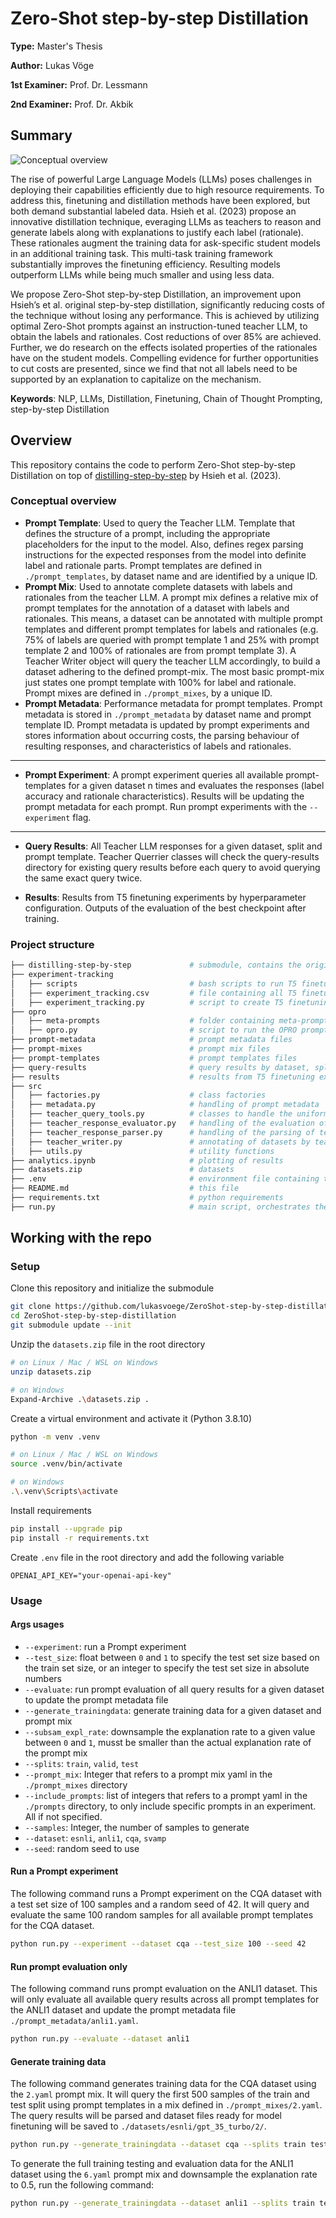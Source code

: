 # Zero-Shot step-by-step Distillation

**Type:** Master's Thesis

**Author:** Lukas Vöge

**1st Examiner:** Prof. Dr.  Lessmann

**2nd Examiner:** Prof. Dr. Akbik

## Summary

![Conceptual overview](https://iili.io/JAMo3uf.png)

The rise of powerful Large Language Models (LLMs) poses challenges in deploying their capabilities efficiently due to high resource requirements. To address this, finetuning and distillation methods have been explored, but both demand substantial labeled data. Hsieh et al. (2023) propose an innovative distillation technique, everaging LLMs as teachers to reason and generate labels along with explanations to justify each label (rationale). These rationales augment the training data for ask-specific student models in an additional training task. This multi-task training framework substantially improves the finetuning efficiency. Resulting models outperform LLMs while being much smaller and using less data.

We propose Zero-Shot step-by-step Distillation, an improvement upon Hsieh’s et al. original step-by-step distillation, significantly reducing costs of the technique without losing any performance. This is achieved by utilizing optimal Zero-Shot prompts against an instruction-tuned teacher LLM, to obtain the labels and rationales. Cost reductions of over 85% are achieved. Further, we do research on the effects isolated properties of the rationales have on the student models. Compelling evidence for further opportunities to cut costs are presented, since we find that not all labels need to be supported by an explanation to capitalize on the mechanism.

**Keywords**: NLP, LLMs, Distillation, Finetuning, Chain of Thought Prompting, step-by-step Distillation 

## Overview

This repository contains the code to perform Zero-Shot step-by-step Distillation on top of [distilling-step-by-step](https://github.com/google-research/distilling-step-by-step) by Hsieh et al. (2023).

### Conceptual overview

 - **Prompt Template**: Used to query the Teacher LLM. Template that defines the structure of a prompt, including the appropriate placeholders for the input to the model. Also, defines regex parsing instructions for the expected responses from the model into definite label and rationale parts. Prompt templates are defined in `./prompt_templates`, by dataset name and are identified by a unique ID.
 - **Prompt Mix**: Used to annotate complete datasets with labels and rationales from the teacher LLM. A prompt mix defines a relative mix of prompt templates for the annotation of a dataset with labels and rationales. This means, a dataset can be annotated with multiple prompt templates and different prompt templates for labels and rationales (e.g. 75% of labels are queried with prompt template 1 and 25% with prompt template 2 and 100% of rationales are from prompt template 3). A Teacher Writer object will query the teacher LLM accordingly, to build a dataset adhering to the defined prompt-mix. The most basic prompt-mix just states one prompt template with 100% for label and rationale. Prompt mixes are defined in `./prompt_mixes`, by a unique ID.
 - **Prompt Metadata**: Performance metadata for prompt templates. Prompt metadata is stored in `./prompt_metadata` by dataset name and prompt template ID. Prompt metadata is updated by prompt experiments and stores information about occurring costs, the parsing behaviour of resulting responses, and characteristics of labels and rationales.

---

 - **Prompt Experiment**: A prompt experiment queries all available prompt-templates for a given dataset n times and evaluates the responses (label accuracy and rationale characteristics). Results will be updating the prompt metadata for each prompt. Run prompt experiments with the `--experiment` flag.

---

 - **Query Results**: All Teacher LLM responses for a given dataset, split and prompt template. Teacher Querrier classes will check the query-results directory for existing query results before each query to avoid querying the same exact query twice.

 - **Results**: Results from T5 finetuning experiments by hyperparameter configuration. Outputs of the evaluation of the best checkpoint after training.


### Project structure

```bash
├── distilling-step-by-step             # submodule, contains the original code by Hsieh et al. (2023) to (step-by-step) finetune T5 models
├── experiment-tracking 
│   ├── scripts                         # bash scripts to run T5 finetuning experiments
│   ├── experiment_tracking.csv         # file containing all T5 finetuning experiments
│   ├── experiment_tracking.py          # script to create T5 finetuning scripts and update the tracking file
├── opro    
│   ├── meta-prompts                    # folder containing meta-prompts
│   ├── opro.py                         # script to run the OPRO prompt optimization
├── prompt-metadata                     # prompt metadata files
├── prompt-mixes                        # prompt mix files
├── prompt-templates                    # prompt templates files
├── query-results                       # query results by dataset, split and prompt template
├── results                             # results from T5 finetuning experiments by hyperparameter configuration
├── src 
│   ├── factories.py                    # class factories
│   ├── metadata.py                     # handling of prompt metadata
│   ├── teacher_query_tools.py          # classes to handle the uniform querying of the teacher model by prompt templates
│   ├── teacher_response_evaluator.py   # handling of the evaluation of teacher responses
│   ├── teacher_response_parser.py      # handling of the parsing of teacher responses
│   ├── teacher_writer.py               # annotating of datasets by teacher LLM based on prompt-mixes
│   ├── utils.py                        # utility functions
├── analytics.ipynb                     # plotting of results
├── datasets.zip                        # datasets
├── .env                                # environment file containing the OpenAI API key
├── README.md                           # this file
├── requirements.txt                    # python requirements
├── run.py                              # main script, orchestrates the source code

```

## Working with the repo

### Setup

Clone this repository and initialize the submodule
```bash
git clone https://github.com/lukasvoege/ZeroShot-step-by-step-distillation.git
cd ZeroShot-step-by-step-distillation
git submodule update --init
```

Unzip the `datasets.zip` file in the root directory
```bash
# on Linux / Mac / WSL on Windows
unzip datasets.zip

# on Windows
Expand-Archive .\datasets.zip .
```	

Create a virtual environment and activate it (Python 3.8.10)
```bash
python -m venv .venv

# on Linux / Mac / WSL on Windows
source .venv/bin/activate

# on Windows
.\.venv\Scripts\activate
```

Install requirements
```bash
pip install --upgrade pip
pip install -r requirements.txt
```

Create `.env` file in the root directory and add the following variable
```.env
OPENAI_API_KEY="your-openai-api-key"
```

### Usage
#### Args usages
 - `--experiment`: run a Prompt experiment
 - `--test_size`: float between `0` and `1` to specify the test set size based on the train set size, or an integer to specify the test set size in absolute numbers
 - `--evaluate`: run prompt evaluation of all query results for a given dataset to update the prompt metadata file
 - `--generate_trainingdata`: generate training data for a given dataset and prompt mix
 - `--subsam_expl_rate`: downsample the explanation rate to a given value between `0` and `1`, musst be smaller than the actual explanation rate of the prompt mix
 - `--splits`: `train`, `valid`, `test`
 - `--prompt_mix`: Integer that refers to a prompt mix yaml in the `./prompt_mixes` directory
 - `--include_prompts`: list of integers that refers to a prompt yaml in the `./prompts` directory, to only include specific prompts in an experiment. All if not specified.
 - `--samples`: Integer, the number of samples to generate
 - `--dataset`: `esnli`, `anli1`, `cqa`, `svamp`
 - `--seed`: random seed to use

 #### Run a Prompt experiment
 The following command runs a Prompt experiment on the CQA dataset with a test set size of 100 samples and a random seed of 42. It will query and evaluate the same 100 random samples for all available prompt templates for the CQA dataset.
 ```bash
python run.py --experiment --dataset cqa --test_size 100 --seed 42
```

#### Run prompt evaluation only
The following command runs prompt evaluation on the ANLI1 dataset. This will only evaluate all available query results across all prompt templates for the ANLI1 dataset and update the prompt metadata file `./prompt_metadata/anli1.yaml`.

```bash
python run.py --evaluate --dataset anli1
```

#### Generate training data
The following command generates training data for the CQA dataset using the `2.yaml` prompt mix. It will query the first 500 samples of the train and test split using prompt templates in a mix defined in `./prompt_mixes/2.yaml`. The query results will be parsed and dataset files ready for model finetuning will be saved to `./datasets/esnli/gpt_35_turbo/2/`.

```bash
python run.py --generate_trainingdata --dataset cqa --splits train test --prompt_mix 2 --samples 500
```

To generate the full training testing and evaluation data for the ANLI1 dataset using the `6.yaml` prompt mix and downsample the explanation rate to 0.5, run the following command:

```bash
python run.py --generate_trainingdata --dataset anli1 --splits train test valid --prompt_mix 6 --subsam_expl_rate 0.5
```